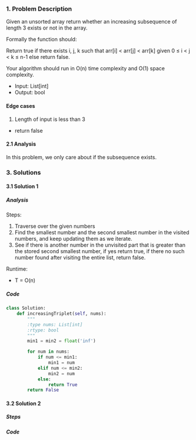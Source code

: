 ### 1. Problem Description
Given an unsorted array return whether an increasing subsequence of length 3 exists or not in the array.

Formally the function should:

Return true if there exists i, j, k
such that arr[i] < arr[j] < arr[k] given 0 ≤ i < j < k ≤ n-1 else return false.

Your algorithm should run in O(n) time complexity and O(1) space complexity.

- Input: List[int]
- Output: bool

#### Edge cases
1. Length of input is less than 3
  - return false

#### 2.1 Analysis
In this problem, we only care about if the subsequence exists.

### 3. Solutions
#### 3.1 Solution 1
##### Analysis
Steps:
1. Traverse over the given numbers
2. Find the smallest number and the second smallest number in the visited numbers, and keep updating them as we iterate.
3. See if there is another number in the unvisited part that is greater than the stored second smallest number, if yes return true, if there no such number found after visiting the entire list, return false.

Runtime:
- T = O(n)

##### Code
```python
class Solution:
    def increasingTriplet(self, nums):
        """
        :type nums: List[int]
        :rtype: bool
        """
        min1 = min2 = float('inf')

        for num in nums:
            if num <= min1:
                min1 = num
            elif num <= min2:
                min2 = num
            else:
                return True
        return False
```
#### 3.2 Solution 2
##### Steps
##### Code
```python
```
